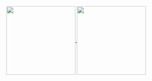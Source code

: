 <a href="https://github.com/anuraghazra/github-readme-stats">
  <img height=180 align="center" src="https://github-readme-stats-lime-tau-56.vercel.app/api?username=anisia20&exclude_repo=polamfe" />
</a>
<a href="https://github.com/anuraghazra/convoychat">
  <img height=180 align="center" src="https://github-readme-stats-lime-tau-56.vercel.app/api/top-langs?username=anisia20&layout=compact&langs_count=8&card_width=320&exclude_repo=polamfe" />
</a>
<!--
**anisia20/anisia20** is a ✨ _special_ ✨ repository because its `README.md` (this file) appears on your GitHub profile.

Here are some ideas to get you started:

- 🔭 I’m currently working on ...
- 🌱 I’m currently learning ...
- 👯 I’m looking to collaborate on ...
- 🤔 I’m looking for help with ...
- 💬 Ask me about ...
- 📫 How to reach me: ...
- 😄 Pronouns: ...
- ⚡ Fun fact: ...
-->
